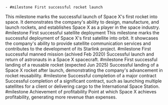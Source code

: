     - #milestone First successful rocket launch
This milestone marks the successful launch of Space X's first rocket into space. It demonstrates the company's ability to design, manufacture, and launch rockets, and establishes Space X as a player in the space industry.
     #milestone First successful satellite deployment
This milestone marks the successful deployment of Space X's first satellite into orbit. It showcases the company's ability to provide satellite communication services and contributes to the development of its Starlink project.
     #milestone First successful manned mission (achived Feb 2020)
Successful launch and return of astronauts in a Space X spacecraft.
     #milestone First successful landing of a reusable rocket (expected Jun 2025)
Successful landing of a Space X rocket after launch, demonstrating the company's advancement in rocket reusability.
     #milestone Successful completion of a major contract
Successful completion of a significant contract, such as launching multiple satellites for a client or delivering cargo to the International Space Station.
     #milestone Achievement of profitability
Point at which Space X achieves profitability, generating more revenue than expenses.



